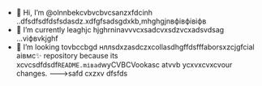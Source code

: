 - 👋 Hi, I’m @olnnbekcvbvcbvcsanzxfdcinh ..dfsdfsdfdsfsdasdz.xdfgfsadsgdxkb,mhghgjnвфівфівіфв
- 🌱 I’m currently leaghjc hjghrninavvvcxsadcvxsdzvcxadsvdsag ...vіфвvkjghf
- 💞️ I’m looking tovbccbgd нллsdxzasdczxcollasdhgffdsfffaborsxzcjgfcial аівмс✨ repository because its xcvcsdfdsdf`README.mіваd`wyCVBCVookasc atvvb ycxvxcvxcvour changes.
--->safd
cxzxv
dfsfds
